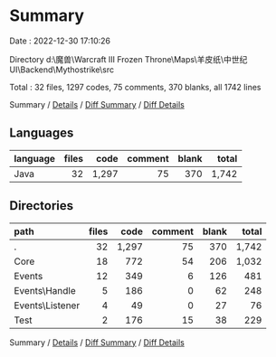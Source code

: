 # Summary

Date : 2022-12-30 17:10:26

Directory d:\\魔兽\\Warcraft III Frozen Throne\\Maps\\羊皮纸\\中世纪UI\\Backend\\Mythostrike\\src

Total : 32 files,  1297 codes, 75 comments, 370 blanks, all 1742 lines

Summary / [Details](details.md) / [Diff Summary](diff.md) / [Diff Details](diff-details.md)

## Languages
| language | files | code | comment | blank | total |
| :--- | ---: | ---: | ---: | ---: | ---: |
| Java | 32 | 1,297 | 75 | 370 | 1,742 |

## Directories
| path | files | code | comment | blank | total |
| :--- | ---: | ---: | ---: | ---: | ---: |
| . | 32 | 1,297 | 75 | 370 | 1,742 |
| Core | 18 | 772 | 54 | 206 | 1,032 |
| Events | 12 | 349 | 6 | 126 | 481 |
| Events\\Handle | 5 | 186 | 0 | 62 | 248 |
| Events\\Listener | 4 | 49 | 0 | 27 | 76 |
| Test | 2 | 176 | 15 | 38 | 229 |

Summary / [Details](details.md) / [Diff Summary](diff.md) / [Diff Details](diff-details.md)